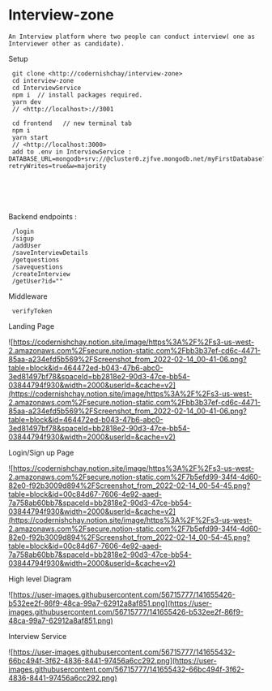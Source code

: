 #  Interview-zone

```
An Interview platform where two people can conduct interview( one as Interviewer other as candidate).

```

Setup

```
 git clone <http://codernishchay/interview-zone>
 cd interview-zone
 cd InterviewService
 npm i  // install packages required.
 yarn dev
 // <http://localhost>://3001

 cd frontend   // new terminal tab
 npm i
 yarn start
 // <http://localhost:3000>
 add to .env in InterviewService : DATABASE_URL=mongodb+srv://@cluster0.zjfve.mongodb.net/myFirstDatabase?retryWrites=true&w=majority






```

Backend endpoints :

```
 /login
 /sigup
 /addUser
 /saveInterviewDetails
 /getquestions
 /savequestions
 /createInterview
 /getUser?id=""

```

Middleware

```
 verifyToken

```

Landing Page

![https://codernishchay.notion.site/image/https%3A%2F%2Fs3-us-west-2.amazonaws.com%2Fsecure.notion-static.com%2Fbb3b37ef-cd6c-4471-85aa-a234efd5b569%2FScreenshot_from_2022-02-14_00-41-06.png?table=block&id=464472ed-b043-47b6-abc0-3ed81497bf78&spaceId=bb2818e2-90d3-47ce-bb54-03844794f930&width=2000&userId=&cache=v2](https://codernishchay.notion.site/image/https%3A%2F%2Fs3-us-west-2.amazonaws.com%2Fsecure.notion-static.com%2Fbb3b37ef-cd6c-4471-85aa-a234efd5b569%2FScreenshot_from_2022-02-14_00-41-06.png?table=block&id=464472ed-b043-47b6-abc0-3ed81497bf78&spaceId=bb2818e2-90d3-47ce-bb54-03844794f930&width=2000&userId=&cache=v2)

Login/Sign up Page

![https://codernishchay.notion.site/image/https%3A%2F%2Fs3-us-west-2.amazonaws.com%2Fsecure.notion-static.com%2F7b5efd99-34f4-4d60-82e0-f92b3009d894%2FScreenshot_from_2022-02-14_00-54-45.png?table=block&id=00c84d67-7606-4e92-aaed-7a758ab60bb7&spaceId=bb2818e2-90d3-47ce-bb54-03844794f930&width=2000&userId=&cache=v2](https://codernishchay.notion.site/image/https%3A%2F%2Fs3-us-west-2.amazonaws.com%2Fsecure.notion-static.com%2F7b5efd99-34f4-4d60-82e0-f92b3009d894%2FScreenshot_from_2022-02-14_00-54-45.png?table=block&id=00c84d67-7606-4e92-aaed-7a758ab60bb7&spaceId=bb2818e2-90d3-47ce-bb54-03844794f930&width=2000&userId=&cache=v2)

High level Diagram

![https://user-images.githubusercontent.com/56715777/141655426-b532ee2f-86f9-48ca-99a7-62912a8af851.png](https://user-images.githubusercontent.com/56715777/141655426-b532ee2f-86f9-48ca-99a7-62912a8af851.png)

Interview Service

![https://user-images.githubusercontent.com/56715777/141655432-66bc494f-3f62-4836-8441-97456a6cc292.png](https://user-images.githubusercontent.com/56715777/141655432-66bc494f-3f62-4836-8441-97456a6cc292.png)
